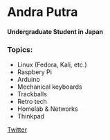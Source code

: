 # Andra Putra
#### Undergraduate Student in Japan

### Topics:
- Linux (Fedora, Kali, etc.)
- Raspbery Pi
- Arduino
- Mechanical keyboards
- Trackballs
- Retro tech
- Homelab & Networks
- Thinkpad

[Twitter](https://twitter.com/TopiLaron)
<!--
**andra-putra/andra-putra** is a ✨ _special_ ✨ repository because its `README.md` (this file) appears on your GitHub profile.

Here are some ideas to get you started:

- 🔭 I’m currently working on ...
- 🌱 I’m currently learning ...
- 👯 I’m looking to collaborate on ...
- 🤔 I’m looking for help with ...
- 💬 Ask me about ...
- 📫 How to reach me: ...
- 😄 Pronouns: ...
- ⚡ Fun fact: ...
-->
